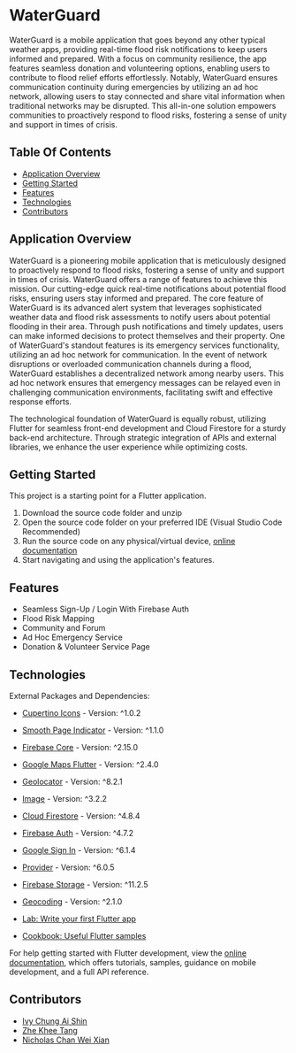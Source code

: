 # WaterGuard

WaterGuard is a mobile application that goes beyond any other typical weather apps, providing real-time flood risk notifications to keep users informed and prepared. With a focus on community resilience, the app features seamless donation and volunteering options, enabling users to contribute to flood relief efforts effortlessly. Notably, WaterGuard ensures communication continuity during emergencies by utilizing an ad hoc network, allowing users to stay connected and share vital information when traditional networks may be disrupted. This all-in-one solution empowers communities to proactively respond to flood risks, fostering a sense of unity and support in times of crisis.

## Table Of Contents

- [Application Overview](#application-overview)
- [Getting Started](#getting-started)
- [Features](#features)
- [Technologies](#technologies)
- [Contributors](#contributors)

## Application Overview 
WaterGuard is a pioneering mobile application that is meticulously designed to proactively respond to flood risks, fostering a sense of unity and support in times of crisis. WaterGuard offers a range of features to achieve this mission. Our cutting-edge quick real-time notifications about potential flood risks, ensuring users stay informed and prepared. The core feature of WaterGuard is its advanced alert system that leverages sophisticated weather data and flood risk assessments to notify users about potential flooding in their area. Through push notifications and timely updates, users can make informed decisions to protect themselves and their property. One of WaterGuard's standout features is its emergency services functionality, utilizing an ad hoc network for communication. In the event of network disruptions or overloaded communication channels during a flood, WaterGuard establishes a decentralized network among nearby users. This ad hoc network ensures that emergency messages can be relayed even in challenging communication environments, facilitating swift and effective response efforts.

The technological foundation of WaterGuard is equally robust, utilizing Flutter for seamless front-end development and Cloud Firestore for a sturdy back-end architecture. Through strategic integration of APIs and external libraries, we enhance the user experience while optimizing costs.

## Getting Started

This project is a starting point for a Flutter application.
1. Download the source code folder and unzip 
2. Open the source code folder on your preferred IDE (Visual Studio Code Recommended)
3. Run the source code on any physical/virtual device, [online documentation](https://www.fluttercampus.com/tutorial/4/run-first-application/)
4. Start navigating and using the application's features.

## Features
- Seamless Sign-Up / Login With Firebase Auth
- Flood Risk Mapping
- Community and Forum
- Ad Hoc Emergency Service
- Donation & Volunteer Service Page

## Technologies
External Packages and Dependencies:
- [Cupertino Icons](https://pub.dev/packages/cupertino_icons) - Version: ^1.0.2
- [Smooth Page Indicator](https://pub.dev/packages/smooth_page_indicator) - Version: ^1.1.0
- [Firebase Core](https://pub.dev/packages/firebase_core) - Version: ^2.15.0
- [Google Maps Flutter](https://pub.dev/packages/google_maps_flutter) - Version: ^2.4.0
- [Geolocator](https://pub.dev/packages/geolocator) - Version: ^8.2.1
- [Image](https://pub.dev/packages/image) - Version: ^3.2.2
- [Cloud Firestore](https://pub.dev/packages/cloud_firestore) - Version: ^4.8.4
- [Firebase Auth](https://pub.dev/packages/firebase_auth) - Version: ^4.7.2
- [Google Sign In](https://pub.dev/packages/google_sign_in) - Version: ^6.1.4
- [Provider](https://pub.dev/packages/provider) - Version: ^6.0.5
- [Firebase Storage](https://pub.dev/packages/firebase_storage) - Version: ^11.2.5
- [Geocoding](https://pub.dev/packages/geocoding) - Version: ^2.1.0

- [Lab: Write your first Flutter app](https://docs.flutter.dev/get-started/codelab)
- [Cookbook: Useful Flutter samples](https://docs.flutter.dev/cookbook)

For help getting started with Flutter development, view the
[online documentation](https://docs.flutter.dev/), which offers tutorials,
samples, guidance on mobile development, and a full API reference.
## Contributors 
- [Ivy Chung Ai Shin](https://github.com/ICAS03)
- [Zhe Khee Tang](https://github.com/jackyt0303)
- [Nicholas Chan Wei Xian](https://github.com/nickchan01)
